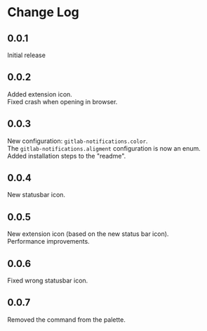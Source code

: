 # Change Log

## 0.0.1
Initial release

## 0.0.2
Added extension icon.  
Fixed crash when opening in browser.

## 0.0.3
New configuration: `gitlab-notifications.color`.  
The `gitlab-notifications.aligment` configuration is now an enum.  
Added installation steps to the "readme".  

## 0.0.4
New statusbar icon.

## 0.0.5
New extension icon (based on the new status bar icon).  
Performance improvements.

## 0.0.6
Fixed wrong statusbar icon.

## 0.0.7
Removed the command from the palette.
